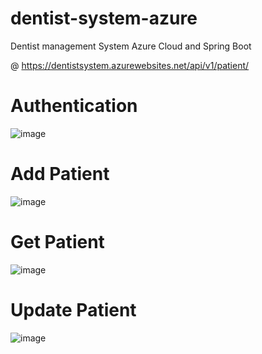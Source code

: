 # dentist-system-azure
Dentist management System Azure Cloud and Spring Boot

@ https://dentistsystem.azurewebsites.net/api/v1/patient/

# Authentication
![image](https://github.com/poojakumari11228/dentist-system-azure/assets/35136890/49936167-dc6e-4734-b649-dcad8454bc33)

# Add Patient
![image](https://github.com/poojakumari11228/dentist-system-azure/assets/35136890/97ae25f5-e78a-41d0-93cb-3dfca0fc4c01)

# Get Patient
![image](https://github.com/poojakumari11228/dentist-system-azure/assets/35136890/6a27bd0a-7d78-43d4-84b1-49370be78bbf)

# Update Patient
![image](https://github.com/poojakumari11228/dentist-system-azure/assets/35136890/71460b50-57fc-4d5e-b221-85406fe3af31)




